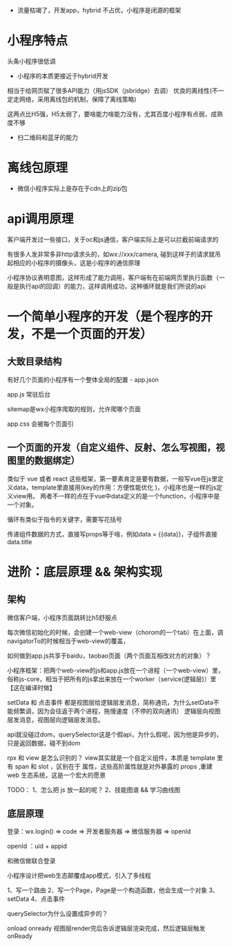 <!-- 小程序: 本质 && 协议 &&  客户端能力 -->

- 流量枯竭了，开发app，hybrid 不占优，小程序是闭源的框架

# 小程序特点

头条小程序很低调

- 小程序的本质更接近于hybrid开发

相当于给网页赋了很多API能力（用jsSDK（jsbridge）去调）
优良的离线性(不一定走网络，采用离线包的机制，保障了离线策略)

这两点比H5强，H5太弱了，要啥能力啥能力没有，尤其百度小程序有点弱，成熟度不够

- 扫二维码和蓝牙的能力

# 离线包原理

- 微信小程序实际上是存在于cdn上的zip包

# api调用原理

客户端开发过一些接口，关于oc和js通信，客户端实际上是可以拦截前端请求的

有很多人发非常多非http请求头的，如wx://xxx/camera, 碰到这样子的请求就吊起相应的小程序的摄像头，这是小程序的通信原理

小程序协议表明意图，这样形成了能力调用，客户端有在前端网页里执行函数（一般是执行api的回调）的能力，这样调用成功，这种循环就是我们所说的api

# 一个简单小程序的开发（是个程序的开发，不是一个页面的开发）

## 大致目录结构

有好几个页面的小程序有一个整体全局的配置 - app.json

app.js 常驻后台

sitemap是wx小程序爬取的规则，允许爬哪个页面

app.css 会被每个页面引

## 一个页面的开发（自定义组件、反射、怎么写视图，视图里的数据绑定）

类似于 vue 或者 react 这些框架，第一要素肯定是要有数据，一般写vue在js里定义data，template里直接用(key的作用：方便性能优化
)，小程序也是一样的js定义view用。
两者不一样的点在于vue中data定义的是一个function，小程序中是一个对象。

循环有类似于指令的关键字，需要写花括号

传递组件数据的方式，直接写props等于啥，例如data = {{data}}，子组件直接 data.title

# 进阶：底层原理 && 架构实现

## 架构

微信客户端，小程序页面跳转比h5舒服点

每次微信初始化的时候，会创建一个web-view（chorom的一个tab）在上面，调navigatorTo的时候相当于web-view的覆盖，

如何做到app.js共享于baidu，taobao页面（两个页面互相改对方的对象）？

小程序框架：把两个web-view的js和app.js放在一个进程（一个web-view）里，俗称js-core，相当于把所有的js拿出来放在一个worker（service(逻辑层)）里【这在编译时做】

setData 和 点击事件 都是视图层给逻辑层发消息，简称通讯，为什么setData不能频繁调，因为会往返于两个进程，拖慢速度（不停的双向通讯）
逻辑层向视图层发消息，视图层向逻辑层发消息。

api就没碰过dom，querySelector这是个假api，为什么假呢，因为他是异步的，只是返回数据，碰不到dom

rpx 和 view 是怎么识别的？
view其实就是一个自定义组件，本质是 template 里有 span 和 slot ，区别在于 属性，这些高阶属性就是对外暴露的 props ,重建 web 生态系统，这是一个宏大的愿景

TODO：
1、怎么把 js 放一起的呢？
2、技能图谱 && 学习曲线图

## 底层原理

登录：wx.login() => code => 开发者服务器 => 微信服务器 => openId

openId ：uid + appid

和微信做联合登录

小程序设计把web生态颠覆成app模式，引入了多线程

1、写一个路由
2、写一个Page，Page是一个构造函数，他会生成一个对象
3、setData
4、点击事件

querySelector为什么设置成异步的？

onload
onready 视图层render完后告诉逻辑层渲染完成，然后逻辑层触发onReady